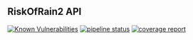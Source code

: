 ## RiskOfRain2 API

[![Known Vulnerabilities](https://snyk.io/test/github/MathieuSoSlow/RiskOfRain2API/badge.svg?targetFile=requirements.txt)](https://snyk.io/test/github/MathieuSoSlow/RiskOfRain2API?targetFile=requirements.txt) [![pipeline status](https://gitlab.com/MathieuSoSlow/RiskOfRain2API/badges/master/pipeline.svg)](https://gitlab.com/MathieuSoSlow/RiskOfRain2API/commits/develop-import-export-data) [![coverage report](https://gitlab.com/MathieuSoSlow/RiskOfRain2API/badges/master/coverage.svg)](https://gitlab.com/MathieuSoSlow/RiskOfRain2API/commits/develop-import-export-data)


